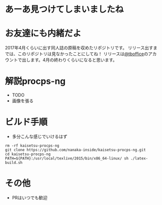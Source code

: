 # あーあ見つけてしまいましたね

# お友達にも内緒だよ

2017年4月くらいに出す同人誌の原稿を収めたリポジトリです。
リリース出すまでは、このリポジトリは見なかったことにしてね！
リリースは[@tboffice](https://twitter.com/tboffice)のアカウントで出します。4月の終わりくらいになると思います。

# 解説procps-ng

- TODO
- 画像を張る

# ビルド手順

- 多分こんな感じでいけるはず

```
rm -rf kaisetsu-procps-ng
git clone https://github.com/nanaka-inside/kaisetsu-procps-ng.git
cd kaisetsu-procps-ng
PATH=${PATH}:/usr/local/texlive/2015/bin/x86_64-linux/ sh ./latex-build.sh
```

# その他

- PRはいつでも歓迎
